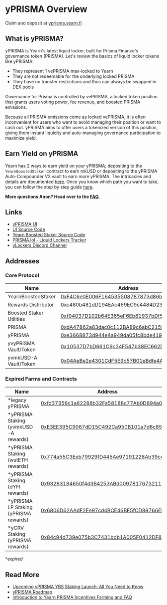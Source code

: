 # yPRISMA Overview

Claim and deposit at [yprisma.yearn.fi](https://yprisma.yearn.fi)

## What is yPRISMA?

yPRISMA is Yearn's latest liquid locker, built for Prisma Finance's governance token (PRISMA). Let's review the basics of liquid locker tokens like yPRISMA:

- They represent 1 vePRISMA max-locked to Yearn
- They are not redeemable for the underlying locked PRISMA
- They have no transfer restrictions and thus can always be swapped in DEX pools

Governance for Prisma is controlled by vePRISMA, a locked token position that grants users voting power, fee revenue, and boosted PRISMA emissions.

Because all PRISMA emissions come as locked vePRISMA, it is often inconvenient for users who want to avoid managing their position or want to cash out. yPRISMA aims to offer users a tokenized version of this position, giving them instant liquidity and auto-managing governance participation to maximize yield.

## Earn Yield on yPRISMA

Yearn has 2 ways to earn yield on your yPRISMA; depositing to the `YearnBoostedStaker` contract to earn mkUSD or depositing to the yPRISMA Auto-Compounder V3 vault to earn more yPRISMA. The intricacies and details are documented [here](../overview#earning-yield-with-ylockers). Once you know which path you want to take, you can follow the step by step guide [here](yprisma-guide.md).

**More questions Anon? Head over to the [FAQ](yprisma-faq.md).**

## Links

- [yPRISMA UI](https://yprisma.yearn.fi/)
- [UI Source Code](https://github.com/MarcoWorms/ylockers-ui)
- [Yearn Boosted Staker Source Code](https://github.com/yearn/yearn-boosted-staker)
- [PRISMA.lol - Liquid Lockers Tracker](https://www.prisma.lol/)
- [yLockers Discord Channel](https://discord.com/channels/734804446353031319/1186417376275730552)

## Addresses

### Core Protocol

| Name                                             | Address                                                                                                                 |
|--------------------------------------------------|-------------------------------------------------------------------------------------------------------------------------|
| YearnBoostedStaker                               | [0xF4C6e0E006F164535508787873d86b84fe901975](https://etherscan.io/address/0xF4C6e0E006F164535508787873d86b84fe901975) |
| Rewards Distributor                              | [0xc480b481dD194EAc469EC9c4484D23d54B868EDD](https://etherscan.io/address/0xc480b481dD194EAc469EC9c4484D23d54B868EDD) |
| Boosted Staker Utilities                         | [0xf04037D102b64E365eF6Eb81937bDf59B31fE5B8](https://etherscan.io/address/0xf04037D102b64E365eF6Eb81937bDf59B31fE5B8) |
| PRISMA                                           | [0xdA47862a83dac0c112BA89c6abC2159b95afd71C](https://etherscan.io/address/0xdA47862a83dac0c112BA89c6abC2159b95afd71C) |
| yPRISMA                                          | [0xe3668873d944e4a949da05fc8bde419eff543882](https://etherscan.io/address/0xe3668873d944e4a949da05fc8bde419eff543882) |
| yvyPRISMA Vault/Token                            | [0x10537D7bD661C9c34F547b38EC662D6FD482Ae95](https://etherscan.io/address/0x10537D7bD661C9c34F547b38EC662D6FD482Ae95) |
| yvmkUSD-A Vault/Token                            | [0x04AeBe2e4301CdF5E9c57B01eBdfe4Ac4B48DD13](https://etherscan.io/address/0x04AeBe2e4301CdF5E9c57B01eBdfe4Ac4B48DD13) |

### Expired Farms and Contracts

| Name                                             | Address |
|--------------------------------------------------|-------------------------------------------------------------------------------------------------------------------------|
| *legacy yPRISMA                                  | [0xfd37356c1a62288b32Fa58188c77Ab0D694a0f4E](https://etherscan.io/address/0xfd37356c1a62288b32Fa58188c77Ab0D694a0f4E) |
| *yPRISMA Staking (yvmkUSD-A rewards)             | [0xE3EE395C9067dD15C492Ca950B101a7d6c85b5Fc](https://etherscan.io/address/0xE3EE395C9067dD15C492Ca950B101a7d6c85b5Fc) |
| *yPRISMA Staking (wstETH rewards)                | [0x774a55C3Eeb79929fD445Ae97191228Ab39c4d0f](https://etherscan.io/address/0x774a55C3Eeb79929fD445Ae97191228Ab39c4d0f) |
| *yPRISMA Staking (dYFI rewards)                  | [0x93283184650f4d3B4253ABd00978176732118428](https://etherscan.io/address/0x93283184650f4d3B4253ABd00978176732118428) |
| *yPRISMA LP Staking (yPRISMA rewards)            | [0x6806D62AAdF2Ee97cd4BCE46BF5fCD89766EF246](https://etherscan.io/address/0x6806D62AAdF2Ee97cd4BCE46BF5fCD89766EF246) |
| *yCRV Staking (yPRISMA rewards)                  | [0x84c94d739e075b3C7431bdb1A005F0412DF828a5](https://etherscan.io/address/0x84c94d739e075b3C7431bdb1A005F0412DF828a5) |
**expired*

## Read More

- [Upcoming yPRISMA YBS Staking Launch: All You Need to Know](https://blog.yearn.fi/ybs-yprisma-launch)
- [yPRISMA Roadmap](https://medium.com/iearn/yprisma-roadmap-8fb3e2376594)
- [Introduction to Yearn PRISMA Incentives Farming and FAQ](https://docs.yearn.finance/getting-started/products/ylockers/yprisma/farming)
